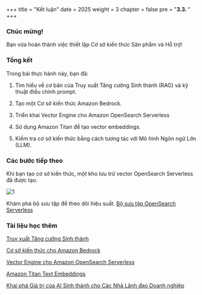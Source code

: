 +++
title = "Kết luận"
date = 2025
weight = 3
chapter = false
pre = "<b>3.3. </b>"
+++

### Chúc mừng!

Bạn vừa hoàn thành việc thiết lập Cơ sở kiến thức Sản phẩm và Hỗ trợ!

### Tổng kết

Trong bài thực hành này, bạn đã:

1. Tìm hiểu về cơ bản của Truy xuất Tăng cường Sinh thành (RAG) và kỹ thuật điều chỉnh prompt.

2. Tạo một Cơ sở kiến thức Amazon Bedrock.

  1. Triển khai Vector Engine cho Amazon OpenSearch Serverless

  2. Sử dụng Amazon Titan để tạo vector embeddings.

3. Kiểm tra cơ sở kiến thức bằng cách tương tác với Mô hình Ngôn ngữ Lớn (LLM).

### Các bước tiếp theo

Khi bạn tạo cơ sở kiến thức, một kho lưu trữ vector OpenSearch Serverless đã được tạo.

![1](../../../images/3/3.3/1.png)

Khám phá bộ sưu tập để theo dõi hiệu suất. [Bộ sưu tập OpenSearch Serverless](https://us-west-2.console.aws.amazon.com/aos/home?region=us-west-2#opensearch/collections)

### Tài liệu học thêm

[Truy xuất Tăng cường Sinh thành](https://aws.amazon.com/what-is/retrieval-augmented-generation/)

[Cơ sở kiến thức cho Amazon Bedrock](https://aws.amazon.com/bedrock/knowledge-bases/)

[Vector Engine cho Amazon OpenSearch Serverless](https://aws.amazon.com/opensearch-service/serverless-vector-database/)

[Amazon Titan Text Embeddings](https://docs.aws.amazon.com/bedrock/latest/userguide/titan-embedding-models.html)

[Khai phá Giá trị của AI Sinh thành cho Các Nhà Lãnh đạo Doanh nghiệp](https://aws.amazon.com/executive-insights/generative-ai-ml/)
